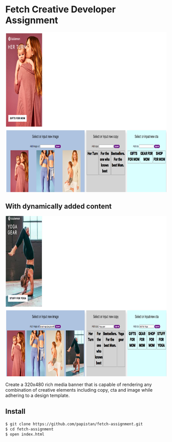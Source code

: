 # Fetch Creative Developer Assignment

<img src="https://github.com/papistan/fetch-assignment/blob/master/fetch-before.png" 
 alt="Screenshot" title="Screenshot before" width="800" height="500"/>
<br/>

## With dynamically added content
<img src="https://github.com/papistan/fetch-assignment/blob/master/fetch-final.png" 
 alt="Screenshot" title="Screenshot before" width="800" height="500"/>
 
Create a 320x480 rich media banner that is capable of rendering any combination of creative elements including copy, cta and image while adhering to a design template.

## Install

    $ git clone https://github.com/papistan/fetch-assignment.git
    $ cd fetch-assignment
    $ open index.html

